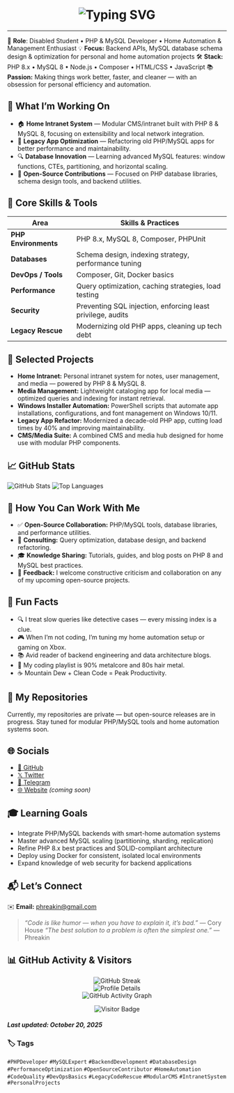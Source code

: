 <h1 align="center">
  <img src="https://readme-typing-svg.demolab.com?font=Fira+Code&weight=600&size=26&pause=1000&color=F8D866&center=true&vCenter=true&width=750&lines=Hi!%20I%27m%20Phreakin;PHP%20and%20MySQL%20Developer;Home%20Automation%20%26%20Management%20Developer;Windows%20Custom%20Scripts%20Developer" alt="Typing SVG" />
</h1>

---

🎯 **Role**: Disabled Student • PHP & MySQL Developer • Home Automation & Management Enthusiast
💡 **Focus:** Backend APIs, MySQL database schema design & optimization for personal and home automation projects
🛠️ **Stack:** PHP 8.x • MySQL 8 • Node.js • Composer • HTML/CSS • JavaScript
📚 **Passion:** Making things work better, faster, and cleaner — with an obsession for personal efficiency and automation.

## 🚀 What I’m Working On

- 🏠 **Home Intranet System** — Modular CMS/intranet built with PHP 8 & MySQL 8, focusing on extensibility and local network integration.
- 🧠 **Legacy App Optimization** — Refactoring old PHP/MySQL apps for better performance and maintainability.
- 🔍 **Database Innovation** — Learning advanced MySQL features: window functions, CTEs, partitioning, and horizontal scaling.
- 🧩 **Open-Source Contributions** — Focused on PHP database libraries, schema design tools, and backend utilities.

## 🧩 Core Skills & Tools


| Area                 | Skills & Practices                                          |
| -------------------- | ----------------------------------------------------------- |
| **PHP Environments** | PHP 8.x, MySQL 8, Composer, PHPUnit                         |
| **Databases**        | Schema design, indexing strategy, performance tuning        |
| **DevOps / Tools**   | Composer, Git, Docker basics                                |
| **Performance**      | Query optimization, caching strategies, load testing        |
| **Security**         | Preventing SQL injection, enforcing least privilege, audits |
| **Legacy Rescue**    | Modernizing old PHP apps, cleaning up tech debt             |

## 📂 Selected Projects

- **Home Intranet:**
  Personal intranet system for notes, user management, and media — powered by PHP 8 & MySQL 8.
- **Media Management:**
  Lightweight cataloging app for local media — optimized queries and indexing for instant retrieval.
- **Windows Installer Automation:**
  PowerShell scripts that automate app installations, configurations, and font management on Windows 10/11.
- **Legacy App Refactor:**
  Modernized a decade-old PHP app, cutting load times by 40% and improving maintainability.
- **CMS/Media Suite:**
  A combined CMS and media hub designed for home use with modular PHP components.

## 📈 GitHub Stats

![GitHub Stats](https://github-readme-stats.vercel.app/api?username=phreakin&show_icons=true&theme=radical)
![Top Languages](https://github-readme-stats.vercel.app/api/top-langs/?username=phreakin&layout=compact&theme=radical)

## 🤝 How You Can Work With Me

- ✅ **Open-Source Collaboration:** PHP/MySQL tools, database libraries, and performance utilities.
- 💼 **Consulting:** Query optimization, database design, and backend refactoring.
- 🎓 **Knowledge Sharing:** Tutorials, guides, and blog posts on PHP 8 and MySQL best practices.
- 📢 **Feedback:** I welcome constructive criticism and collaboration on any of my upcoming open-source projects.

## 🧠 Fun Facts

- 🔍 I treat slow queries like detective cases — every missing index is a clue.
- 🎮 When I’m not coding, I’m tuning my home automation setup or gaming on Xbox.
- 📚 Avid reader of backend engineering and data architecture blogs.
- 🎵 My coding playlist is 90% metalcore and 80s hair metal.
- ☕ Mountain Dew + Clean Code = Peak Productivity.

## 🔗 My Repositories

Currently, my repositories are private — but open-source releases are in progress.
Stay tuned for modular PHP/MySQL tools and home automation systems soon.

## 🌐 Socials

- [🐙 GitHub](https://github.com/phreakin)
- [𝕏 Twitter](https://twitter.com/smashinholes)
- [💬 Telegram](https://t.me/phreakin)
- [🌐 Website](https://pimpslap.org) *(coming soon)*

## 🎓 Learning Goals

- Integrate PHP/MySQL backends with smart-home automation systems
- Master advanced MySQL scaling (partitioning, sharding, replication)
- Refine PHP 8.x best practices and SOLID-compliant architecture
- Deploy using Docker for consistent, isolated local environments
- Expand knowledge of web security for backend applications

## 📬 Let’s Connect

✉️ **Email:** [phreakin@gmail.com](mailto:phreakin@gmail.com)

> _“Code is like humor — when you have to explain it, it’s bad.”_ — Cory House
> _“The best solution to a problem is often the simplest one.”_ — Phreakin

## 📊 GitHub Activity & Visitors

<p align="center">
  <img src="https://streak-stats.demolab.com?user=phreakin&theme=radical&hide_border=true&border_radius=5" alt="GitHub Streak" /><br>
  <img src="https://github-profile-summary-cards.vercel.app/api/cards/profile-details?username=phreakin&theme=radical" alt="Profile Details" /><br>
  <img src="https://github-readme-activity-graph.vercel.app/graph?username=phreakin&theme=redical&hide_border=true" alt="GitHub Activity Graph" />
</p>

<p align="center">
  <img src="https://api.visitorbadge.io/api/visitors?path=https%3A%2F%2Fwww.github.com%2Fphreakin&label=Profile+Views&labelColor=%230d1117&countColor=%23f8d866&style=flat-square" alt="Visitor Badge" />
</p>

#### _Last updated: October 20, 2025_

### 🏷️ Tags

`#PHPDeveloper` `#MySQLExpert` `#BackendDevelopment` `#DatabaseDesign`
`#PerformanceOptimization` `#OpenSourceContributor` `#HomeAutomation`
`#CodeQuality` `#DevOpsBasics` `#LegacyCodeRescue` `#ModularCMS`
`#IntranetSystem` `#PersonalProjects`
